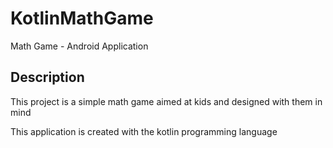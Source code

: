 # KotlinMathGame
 Math Game - Android Application

## Description
This project is a simple math game aimed at kids and designed with them in mind

This application is created with the kotlin programming language
